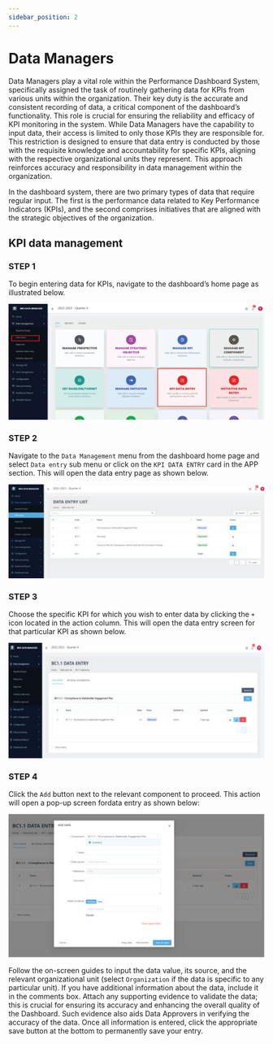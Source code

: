 ```yaml
---
sidebar_position: 2
---
```


# Data Managers

Data Managers play a vital role within the Performance Dashboard System, specifically assigned the task of routinely gathering data for KPIs from various units within the organization. Their key duty is the accurate and consistent recording of data, a critical component of the dashboard’s functionality. This role is crucial for ensuring the reliability and efficacy of KPI monitoring in the system. While Data Managers have the capability to input data, their access is limited to only those KPIs they are responsible for. This restriction is designed to ensure that data entry is
conducted by those with the requisite knowledge and accountability for specific KPIs, aligning with the respective organizational units they represent. This approach reinforces accuracy and responsibility in data management within the organization.

In the dashboard system, there are two primary types of data that require regular input. The first is the performance data related to Key Performance Indicators (KPIs), and the second comprises initiatives that are aligned with the strategic objectives of the organization.


## KPI data management

### STEP 1

To begin entering data for KPIs, navigate to the dashboard’s home page as illustrated below.

![Dashboard Manager KPI Data Entry](../../../static/img/dashboard-manager-kpi-data-entry.png)

### STEP 2

Navigate to the `Data Management` menu from the dashboard home page and select `Data entry` sub menu or click on the `KPI DATA ENTRY` card in the APP section. This will open the data entry page as shown below.

![KPI Data Entry Landing Page](../../../static/img/kpi-data-entry-landing-page.png)


### STEP 3

Choose the specific KPI for which you wish to enter data by clicking the `+` icon located in the action column. This will open the data entry screen for that particular KPI as shown below.

![Add KPI Data Entry Page](../../../static/img/add-kpi-data-entry-page.png)

### STEP 4

Click the `Add` button next to the relevant component to proceed. This action will open a pop-up screen fordata entry as shown below:

![Add Data Entry Dialog](../../../static/img/add-data-entry-dialog.png)

Follow the on-screen guides to input the data value, its source, and the relevant organizational unit (select `Organization` if the data is specific to any particular unit). If you have additional information about the data, include it in the comments box. Attach any supporting evidence to validate the data; this is crucial for ensuring its accuracy and enhancing the overall quality of the Dashboard. Such evidence also aids Data Approvers in verifying the accuracy of the data. Once all information is entered, click the appropriate save button at the bottom to permanently save
your entry.